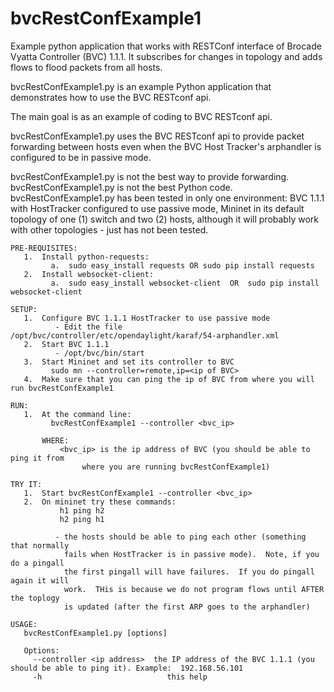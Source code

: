 # bvcRestConfExample1
Example python application that works with RESTConf interface of Brocade Vyatta Controller (BVC) 1.1.1.  It subscribes for changes in topology and adds flows to flood packets from all hosts.

bvcRestConfExample1.py is an example Python application that demonstrates how to use the BVC RESTconf api.

The main goal is as an example of coding to BVC RESTconf api.

bvcRestConfExample1.py uses the BVC RESTconf api to provide packet forwarding between hosts even when the BVC Host Tracker's arphandler is configured to be in passive mode.

bvcRestConfExample1.py is not the best way to provide forwarding.  
bvcRestConfExample1.py is not the best Python code.
bvcRestConfExample1.py has been tested in only one environment: BVC 1.1.1 with HostTracker configured to use passive mode, Mininet in its default topology of one (1) switch and two (2) hosts, although it will probably work with other topologies - just has not been tested.
    

    PRE-REQUISITES:
       1.  Install python-requests:
             a.  sudo easy_install requests OR sudo pip install requests
       2.  Install websocket-client:
             a.  sudo easy_install websocket-client  OR  sudo pip install websocket-client

    SETUP:
       1.  Configure BVC 1.1.1 HostTracker to use passive mode
              - Edit the file /opt/bvc/controller/etc/opendaylight/karaf/54-arphandler.xml
       2.  Start BVC 1.1.1
              - /opt/bvc/bin/start
       3.  Start Mininet and set its controller to BVC
             sudo mn --controller=remote,ip=<ip of BVC>
       4.  Make sure that you can ping the ip of BVC from where you will run bvcRestConfExample1

    RUN:
       1.  At the command line:
             bvcRestConfExample1 --controller <bvc_ip>

           WHERE:
               <bvc_ip> is the ip address of BVC (you should be able to ping it from 
                    where you are running bvcRestConfExample1)

    TRY IT:
       1.  Start bvcRestConfExample1 --controller <bvc_ip>
       2.  On mininet try these commands:
               h1 ping h2
               h2 ping h1

              - the hosts should be able to ping each other (something that normally
                fails when HostTracker is in passive mode).  Note, if you do a pingall
                the first pingall will have failures.  If you do pingall again it will
                work.  THis is because we do not program flows until AFTER the toplogy
                is updated (after the first ARP goes to the arphandler)

    USAGE:
       bvcRestConfExample1.py [options]

       Options:
         --controller <ip address>  the IP address of the BVC 1.1.1 (you should be able to ping it). Example:  192.168.56.101
         -h                            this help


